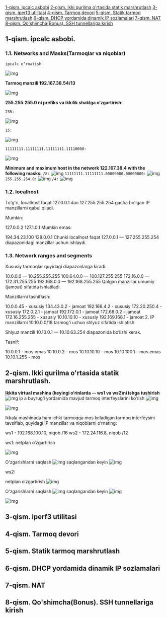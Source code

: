 [1-qism. ipcalc asbobi](#1-qism-ipcalc-asbobi)
[2-qism. Ikki qurilma o'rtasida statik marshrutlash](#2-qism-ikki-qurilma-ortasida-statik-marshrutlash)
[3-qism. iperf3 utilitasi](#3-qism-iperf3-utilitasi)
[4-qism. Tarmoq devori](#4-qism-tarmoq-devori)
[5-qism. Statik tarmoq marshrutlash](#5-qism-statik-tarmoq-marshrutlash)
[6-qism. DHCP yordamida dinamik IP sozlamalari](#6-qism-dhcp-yordamida-dinamik-ip-sozlamalari)
[7-qism. NAT](#7-qism-nat)
[8-qism. Qo'shimcha(Bonus). SSH tunnellariga kirish](#8-qism-qoshimchabonus-ssh-tunnellariga-kirish)


## 1-qism. ipcalc asbobi.

### 1.1. Networks and Masks(Tarmoqlar va niqoblar)
`ipcalc o‘rnatish`

![img](rasim/1.0.png)

**Tarmoq manzili 192.167.38.54/13**


![img](rasim/1.1.png)

**255.255.255.0 ni prefiks va ikkilik shaklga o‘zgartirish:**

`255:`

![img](rasim/1.2.png)

`15:`

![img](rasim/1.3.png)

`11111111.11111111.11111111.11110000:`

![img](rasim/1.4.png)



**Minimum and maximum host in the network 122.167.38.4 with the following masks:**
`/8:`
![img](rasim/1.5.png)
`11111111.11111111.00000000.00000000:`
![img](rasim/1.4.png)
`255.255.254.0:`
![img](rasim/1.4.png)
`/4:`
![img](rasim/1.4.png)

### 1.2. localhost

To'g'ri, localhost faqat 127.0.0.1 dan 127.255.255.254 gacha bo'lgan IP manzillarni qabul qiladi.

Mumkin:

127.0.0.2
127.1.0.1
Mumkin emas:

194.34.23.100
128.0.0.1
Chunki localhost faqat 127.0.0.1 — 127.255.255.254 diapazonidagi manzillar uchun ishlaydi.

### 1.3. Network ranges and segments
Xususiy tarmoqlar quyidagi diapazonlarga kiradi:

10.0.0.0 — 10.255.255.255
100.64.0.0 — 100.127.255.255
172.16.0.0 — 172.31.255.255
192.168.0.0 — 192.168.255.255
Qolgan manzillar umumiy (jamoat) sifatida ishlatiladi.

Manzillarni tasniflash:

10.0.0.45 - xususiy
134.43.0.2 - jamoat
192.168.4.2 - xususiy
172.20.250.4 - xususiy
172.0.2.1 - jamoat
192.172.0.1 - jamoat
172.68.0.2 - jamoat
172.16.255.255 - xususiy
10.10.10.10 - xususiy
192.169.168.1 - jamoat
2. IP manzillarni 10.10.0.0/18 tarmog‘i uchun shlyuz sifatida ishlatish

Shlyuz manzili 10.10.0.1 — 10.10.63.254 diapazonida bo‘lishi kerak.

Tasnif:

10.0.0.1 - mos emas
10.10.0.2 - mos
10.10.10.10 - mos
10.10.100.1 - mos emas
10.10.1.255 - mos

## 2-qism. Ikki qurilma o'rtasida statik marshrutlash.


**Ikkita virtual mashina (keyingi o‘rinlarda -- ws1 va ws2)ni ishga tushirish**
![img](rasim/2.0.png)
ip a buyrug‘i yordamida mavjud tarmoq interfeyslarini ko‘rish
![img](rasim/2.1.png)

![img](rasim/2.2.png)

Ikkala mashinada ham ichki tarmoqqa mos keladigan tarmoq interfeysini tavsiflab, quyidagi IP manzillar va niqoblarni o‘rnating:

ws1 - 192.168.100.10, niqob /16
ws2 - 172.24.116.8, niqob /12

ws1:
netplan  o‘zgartirish

![img](rasim/2.3.png)

O'zgarishlarni saqlash
![img](rasim/2.4.png)
saqlangandan keyin
![img](rasim/2.5.png)

ws2:

netplan  o‘zgartirish
![img](rasim/2.6.png)

O'zgarishlarni saqlash
![img](rasim/2.7.png)
saqlangandan keyin
![img](rasim/2.8.png)

![img](rasim/2.0.png)


## 3-qism. iperf3 utilitasi




## 4-qism. Tarmoq devori



## 5-qism. Statik tarmoq marshrutlash



## 6-qism. DHCP yordamida dinamik IP sozlamalari



## 7-qism. NAT



## 8-qism. Qo'shimcha(Bonus). SSH tunnellariga kirish
